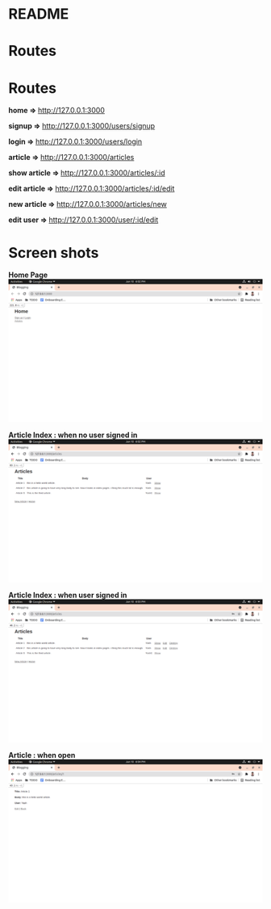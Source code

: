 # README

<h1> Routes </h1>


<h1> Routes </h1>

<strong>home         => </strong> http://127.0.0.1:3000

<strong>signup       => </strong> http://127.0.0.1:3000/users/signup

<strong>login        => </strong> http://127.0.0.1:3000/users/login

<strong>article      => </strong> http://127.0.0.1:3000/articles

<strong>show article => </strong> http://127.0.0.1:3000/articles/:id

<strong>edit article => </strong> http://127.0.0.1:3000/articles/:id/edit

<strong>new article  => </strong> http://127.0.0.1:3000/articles/new

<strong>edit user    => </strong> http://127.0.0.1:3000/user/:id/edit


<h1> Screen shots </h1>

<strong>Home Page</strong>
![](images/home.png)

<strong>Article Index : when no user signed in</strong>
![](images/article_read_only.png)

<strong>Article Index : when user signed in</strong>
![](images/article_user_login.png)

<strong>Article : when open</strong>
![](images/article_show.png)

